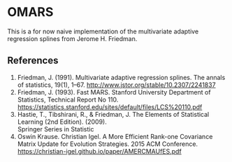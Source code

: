 # OMARS

This is a for now naive implementation of the multivariate adaptive
regression splines from Jerome H. Friedman.

## References

1. Friedman, J. (1991). Multivariate adaptive regression splines. The annals of statistics, 
   19(1), 1–67. http://www.jstor.org/stable/10.2307/2241837
2. Friedman, J. (1993). Fast MARS. Stanford University Department of Statistics, Technical Report No 110. 
   https://statistics.stanford.edu/sites/default/files/LCS%20110.pdf
3. Hastie, T., Tibshirani, R., & Friedman, J. The Elements of Statistical Learning (2nd Edition). (2009).  
   Springer Series in Statistic
4. Oswin Krause. Christian Igel. A More Efficient Rank-one Covariance Matrix Update for Evolution Strategies. 
   2015 ACM Conference. https://christian-igel.github.io/paper/AMERCMAUfES.pdf